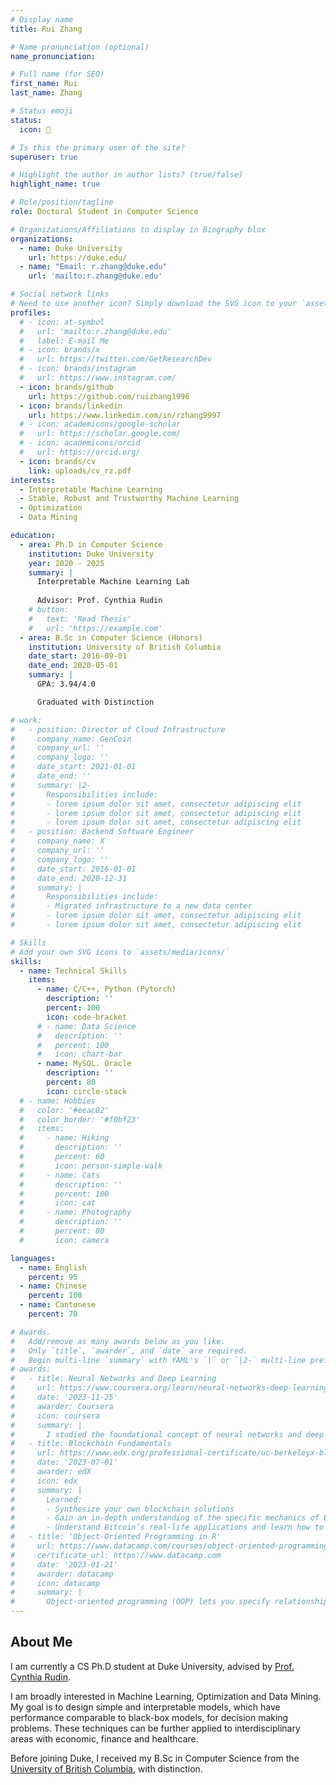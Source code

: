 ```yaml
---
# Display name
title: Rui Zhang

# Name pronunciation (optional)
name_pronunciation: 

# Full name (for SEO)
first_name: Rui
last_name: Zhang

# Status emoji
status:
  icon: 🤔

# Is this the primary user of the site?
superuser: true

# Highlight the author in author lists? (true/false)
highlight_name: true

# Role/position/tagline
role: Doctoral Student in Computer Science

# Organizations/Affiliations to display in Biography blox
organizations:
  - name: Duke University
    url: https://duke.edu/
  - name: "Email: r.zhang@duke.edu"
    url: 'mailto:r.zhang@duke.edu'

# Social network links
# Need to use another icon? Simply download the SVG icon to your `assets/media/icons/` folder.
profiles:
  # - icon: at-symbol
  #   url: 'mailto:r.zhang@duke.edu'
  #   label: E-mail Me
  # - icon: brands/x
  #   url: https://twitter.com/GetResearchDev
  # - icon: brands/instagram
  #   url: https://www.instagram.com/
  - icon: brands/github
    url: https://github.com/ruizhang1996
  - icon: brands/linkedin
    url: https://www.linkedin.com/in/rzhang9997
  # - icon: academicons/google-scholar
  #   url: https://scholar.google.com/
  # - icon: academicons/orcid
  #   url: https://orcid.org/
  - icon: brands/cv
    link: uploads/cv_rz.pdf
interests:
  - Interpretable Machine Learning
  - Stable, Robust and Trustworthy Machine Learning
  - Optimization
  - Data Mining

education:
  - area: Ph.D in Computer Science
    institution: Duke University
    year: 2020 - 2025
    summary: |
      Interpretable Machine Learning Lab
      
      Advisor: Prof. Cynthia Rudin
    # button:
    #   text: 'Read Thesis'
    #   url: 'https://example.com'
  - area: B.Sc in Computer Science (Honors)
    institution: University of British Columbia
    date_start: 2016-09-01
    date_end: 2020-05-01
    summary: |
      GPA: 3.94/4.0

      Graduated with Distinction

# work:
#   - position: Director of Cloud Infrastructure
#     company_name: GenCoin
#     company_url: ''
#     company_logo: ''
#     date_start: 2021-01-01
#     date_end: ''
#     summary: |2-
#       Responsibilities include:
#       - lorem ipsum dolor sit amet, consectetur adipiscing elit
#       - lorem ipsum dolor sit amet, consectetur adipiscing elit
#       - lorem ipsum dolor sit amet, consectetur adipiscing elit
#   - position: Backend Software Engineer
#     company_name: X
#     company_url: ''
#     company_logo: ''
#     date_start: 2016-01-01
#     date_end: 2020-12-31
#     summary: |
#       Responsibilities include:
#       - Migrated infrastructure to a new data center
#       - lorem ipsum dolor sit amet, consectetur adipiscing elit
#       - lorem ipsum dolor sit amet, consectetur adipiscing elit

# Skills
# Add your own SVG icons to `assets/media/icons/`
skills:
  - name: Technical Skills
    items:
      - name: C/C++, Python (Pytorch)
        description: ''
        percent: 100
        icon: code-bracket
      # - name: Data Science
      #   description: ''
      #   percent: 100
      #   icon: chart-bar
      - name: MySQL. Oracle
        description: ''
        percent: 80
        icon: circle-stack
  # - name: Hobbies
  #   color: '#eeac02'
  #   color_border: '#f0bf23'
  #   items:
  #     - name: Hiking
  #       description: ''
  #       percent: 60
  #       icon: person-simple-walk
  #     - name: Cats
  #       description: ''
  #       percent: 100
  #       icon: cat
  #     - name: Photography
  #       description: ''
  #       percent: 80
  #       icon: camera

languages:
  - name: English
    percent: 95
  - name: Chinese
    percent: 100
  - name: Cantonese
    percent: 70

# Awards.
#   Add/remove as many awards below as you like.
#   Only `title`, `awarder`, and `date` are required.
#   Begin multi-line `summary` with YAML's `|` or `|2-` multi-line prefix and indent 2 spaces below.
# awards:
#   - title: Neural Networks and Deep Learning
#     url: https://www.coursera.org/learn/neural-networks-deep-learning
#     date: '2023-11-25'
#     awarder: Coursera
#     icon: coursera
#     summary: |
#       I studied the foundational concept of neural networks and deep learning. By the end, I was familiar with the significant technological trends driving the rise of deep learning; build, train, and apply fully connected deep neural networks; implement efficient (vectorized) neural networks; identify key parameters in a neural network’s architecture; and apply deep learning to your own applications.
#   - title: Blockchain Fundamentals
#     url: https://www.edx.org/professional-certificate/uc-berkeleyx-blockchain-fundamentals
#     date: '2023-07-01'
#     awarder: edX
#     icon: edx
#     summary: |
#       Learned:
#       - Synthesize your own blockchain solutions
#       - Gain an in-depth understanding of the specific mechanics of Bitcoin
#       - Understand Bitcoin’s real-life applications and learn how to attack and destroy Bitcoin, Ethereum, smart contracts and Dapps, and alternatives to Bitcoin’s Proof-of-Work consensus algorithm
#   - title: 'Object-Oriented Programming in R'
#     url: https://www.datacamp.com/courses/object-oriented-programming-with-s3-and-r6-in-r
#     certificate_url: https://www.datacamp.com
#     date: '2023-01-21'
#     awarder: datacamp
#     icon: datacamp
#     summary: |
#       Object-oriented programming (OOP) lets you specify relationships between functions and the objects that they can act on, helping you manage complexity in your code. This is an intermediate level course, providing an introduction to OOP, using the S3 and R6 systems. S3 is a great day-to-day R programming tool that simplifies some of the functions that you write. R6 is especially useful for industry-specific analyses, working with web APIs, and building GUIs.
---
```


## About Me


I am currently a CS Ph.D student at Duke University, advised by [Prof. Cynthia Rudin](https://users.cs.duke.edu/~cynthia/home.html). 

I am broadly interested in Machine Learning, Optimization and Data Mining. My goal is to design simple and interpretable models, which have performance comparable to black-box models, for decision making problems. These techniques can be further applied to interdisciplinary areas with economic, finance and healthcare.  

Before joining Duke, I received my B.Sc in Computer Science from the [University of British Columbia](https://ubc.ca), with distinction. 
